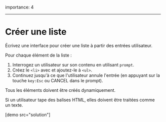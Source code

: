 importance: 4

---

# Créer une liste

Écrivez une interface pour créer une liste à partir des entrées utilisateur.

Pour chaque élément de la liste :

1. Interrogez un utilisateur sur son contenu en utilisant `prompt`.
2. Créez le `<li>` avec et ajoutez-le à `<ul>`.
3. Continuez jusqu'à ce que l'utilisateur annule l'entrée (en appuyant sur la touche `key:Esc` ou CANCEL dans le prompt).

Tous les éléments doivent être créés dynamiquement.

Si un utilisateur tape des balises HTML, elles doivent être traitées comme un texte.

[demo src="solution"]
